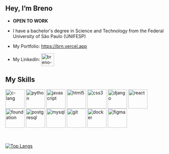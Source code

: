 ## Hey, I’m Breno
- **OPEN TO WORK**

- I have a bachelor's degree in Science and Technology from the Federal University of São Paulo (UNIFESP)

- My Portfolio: https://brn.vercel.app

- My LinkedIn: <a href="https://www.linkedin.com/in/brenolambertini/" target="_blank"><img align="center" alt="breno-linkedin" height="40" width="40" src="https://cdn.jsdelivr.net/gh/devicons/devicon/icons/linkedin/linkedin-original.svg" /></a>


## My Skills
<div>
  <img align="center" alt="c-lang" height="60" width="60" src="https://cdn.jsdelivr.net/gh/devicons/devicon/icons/c/c-original.svg" /> 
  <img align="center" alt="python" height="60" width="60" src="https://cdn.jsdelivr.net/gh/devicons/devicon/icons/python/python-original-wordmark.svg" />
  <img align="center" alt="javascript" height="60" width="60" src="https://cdn.jsdelivr.net/gh/devicons/devicon/icons/javascript/javascript-original.svg" />
  <img align="center" alt="html5" height="60" width="60" src="https://cdn.jsdelivr.net/gh/devicons/devicon/icons/html5/html5-original.svg" />
  <img align="center" alt="css3" height="60" width="60" src="https://cdn.jsdelivr.net/gh/devicons/devicon/icons/css3/css3-original.svg" />
  <img align="center" alt="django" height="60" width="60" src="https://cdn.jsdelivr.net/gh/devicons/devicon/icons/django/django-plain-wordmark.svg" />
  <img align="center" alt="react" height="60" width="60" src="https://cdn.jsdelivr.net/gh/devicons/devicon/icons/react/react-original-wordmark.svg" />
  <img align="center" alt="foundation" height="60" width="60" src="https://cdn.jsdelivr.net/gh/devicons/devicon/icons/foundation/foundation-original-wordmark.svg" />
  <img align="center" alt="postgresql" height="60" width="60" src="https://cdn.jsdelivr.net/gh/devicons/devicon/icons/postgresql/postgresql-original-wordmark.svg" />
  <img align="center" alt="mysql" height="60" width="60" src="https://cdn.jsdelivr.net/gh/devicons/devicon/icons/mysql/mysql-original-wordmark.svg" />     
  <img align="center" alt="git" height="60" width="60" src="https://cdn.jsdelivr.net/gh/devicons/devicon/icons/git/git-original-wordmark.svg" />
  <img align="center" alt="docker" height="60" width="60" src="https://cdn.jsdelivr.net/gh/devicons/devicon/icons/docker/docker-original-wordmark.svg" />
  <img align="center" alt="figma" height="60" width="60" src="https://cdn.jsdelivr.net/gh/devicons/devicon/icons/figma/figma-original.svg" />
</div>

<br></br>
[![Top Langs](https://github-readme-stats.vercel.app/api/top-langs/?username=br-N&layout=compact&langs_count=8&theme=tokyonight)](https://github.com/br-N/)


<!---
br-N/br-N is a ✨ special ✨ repository because its `README.md` (this file) appears on your GitHub profile.
You can click the Preview link to take a look at your changes.
- 📫 How to reach me...
--->

